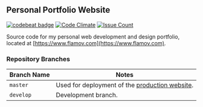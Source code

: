## Personal Portfolio Website

[![codebeat badge](https://codebeat.co/badges/7e311611-c065-47c7-ac47-fd1891aa92b2)](https://codebeat.co/projects/github-com-flamov-flamov-portfolio-master)
[![Code Climate](https://codeclimate.com/github/codeclimate/codeclimate/badges/gpa.svg)](https://codeclimate.com/github/codeclimate/codeclimate)
[![Issue Count](https://codeclimate.com/github/codeclimate/codeclimate/badges/issue_count.svg)](https://codeclimate.com/github/codeclimate/codeclimate)

Source code for my personal web development and design portfolio, located at [https://www.flamov.com](https://www.flamov.com).

### Repository Branches

| Branch Name | Notes |
|---|---|
| `master` | Used for deployment of the [production website](https://www.flamov.com/). |
| `develop` | Development branch. |
